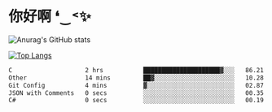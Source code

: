 # 你好啊 ❛‿˂✨

![Anurag's GitHub stats](https://github-readme-stats.vercel.app/api?username=ZombieFly&count_private=true&show_icons=true)

[![Top Langs](https://github-readme-stats.vercel.app/api/top-langs/?username=ZombieFly&layout=compact&count_private=true&hide=Ruby,makefile)](https://github.com/anuraghazra/github-readme-stats)

<!--START_SECTION:waka-->

```txt
C                    2 hrs           █████████████████████▓░░░   86.21 %
Other                14 mins         ██▓░░░░░░░░░░░░░░░░░░░░░░   10.28 %
Git Config           4 mins          ▓░░░░░░░░░░░░░░░░░░░░░░░░   02.87 %
JSON with Comments   0 secs          ░░░░░░░░░░░░░░░░░░░░░░░░░   00.35 %
C#                   0 secs          ░░░░░░░░░░░░░░░░░░░░░░░░░   00.19 %
```

<!--END_SECTION:waka-->
